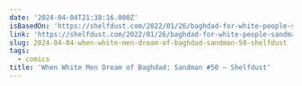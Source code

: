 ```yaml
---
date: '2024-04-04T21:38:16.000Z'
isBasedOn: 'https://shelfdust.com/2022/01/26/baghdad-for-white-people-sandman-50/'
link: 'https://shelfdust.com/2022/01/26/baghdad-for-white-people-sandman-50/'
slug: 2024-04-04-when-white-men-dream-of-baghdad-sandman-50-shelfdust
tags:
  - comics
title: 'When White Men Dream of Baghdad: Sandman #50 – Shelfdust'
---
```


